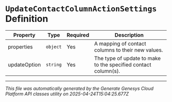 # `UpdateContactColumnActionSettings` Definition

| Property | Type | Required | Description |
|----------|------|----------|-------------|
| properties | `object` | Yes | A mapping of contact columns to their new values. |
| updateOption | `string` | Yes | The type of update to make to the specified contact column(s). |

---

*This file was automatically generated by the Generate Genesys Cloud Platform API classes utility on 2025-04-24T15:04:25.677Z*